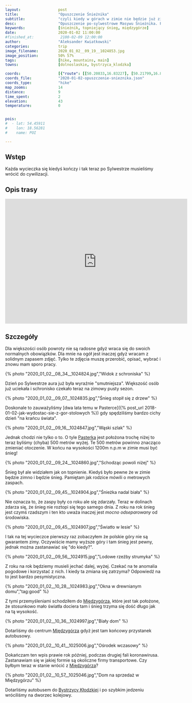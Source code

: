 ```yaml
---
layout:                 post
title:                  "Opuszczenie Śnieżnika"
subtitle:               "czyli kiedy w górach w zimie nie będzie już zimy?"
desc:                   "Opuszczenie po-sylwestrowe Masywu Śnieżnika. Pierwszy raz byłem w górach kiedy widziałem topniejący śnieg na wysokości ponad 1000m n.p.m."
keywords:               [śnieżnik, topniejący śnieg, międzygórze]
date:                   2020-01-02 11:00:00
#finished_at:            2100-02-09 12:00:00
author:                 "Aleksander Kwiatkowski"
categories:             trip
image_filename:         2020_01_02__09_19__1024853.jpg
image_position:         50% 57%
tags:                   [hike, mountains, main]
towns:                  [dolnoslaskie, bystrzyca_klodzka]

coords:                 [{"route": [[50.20833,16.83227], [50.21799,16.80249], [50.22837,16.76524]], "type": "hike"}]
coords_file:            "2020-01-02-opuszczenie-snieznika.json"
coords_type:            "hike"
map_zooms:              14
distance:               9
time_spent:             2
elevation:              43
temperature:            0


pois:
#  - lat: 54.45911
#    lon: 18.56281
#    name: POI

---
```


[wiki-pasterka]: https://pl.wikipedia.org/wiki/Pasterka_(wojew%C3%B3dztwo_dolno%C5%9Bl%C4%85skie)
[wiki-miedzygorze]: https://pl.wikipedia.org/wiki/Mi%C4%99dzyg%C3%B3rze_(wojew%C3%B3dztwo_dolno%C5%9Bl%C4%85skie)
[wiki-bystrzyca-klodzka]: https://pl.wikipedia.org/wiki/Bystrzyca_K%C5%82odzka

## Wstęp

Każda wycieczka się kiedyś kończy i tak teraz po Sylwestrze musieliśmy wrócić do
cywilizacji.

## Opis trasy

<iframe height='405' width='590' frameborder='0' allowtransparency='true' scrolling='no' src='https://www.strava.com/activities/2986750662/embed/db5ee5e20969ebb922b7fcc24ccbf28ce7bf97e7'></iframe>

## Szczegóły

Dla większości osób powroty nie są radosne gdyż wraca się do swoich
normalnych obowiązków. Dla mnie na ogół jest inaczej gdyż wracam z solidnym
zapasem zdjęć. Tylko te zdjęcia muszę przerobić, opisać, wybrać i znowu
mam sporo pracy.

{% photo "2020_01_02__08_34__1024824.jpg","Widok z schroniska" %}

Dzień po Sylwestrze aura już była wyraźnie "smutniejsza". Większość osób już
uciekała i schronisko czekało teraz na zimowy pusty sezon.

{% photo "2020_01_02__09_07__1024835.jpg","Śnieg stopił się z drzew" %}

Doskonale to zauważyliśmy
[dwa lata temu w Pasterce]({% post_url 2018-01-02-jak-wydostac-sie-z-gor-stolowych %})
gdy spędziliśmy bardzo cichy dzień "na krańcu świata".

{% photo "2020_01_02__09_16__1024847.jpg","Wąski szlak" %}

Jednak chodzi nie tylko o to. O tyle [Pasterka][wiki-pasterka] jest położona
trochę niżej to teraz byliśmy (chyba) 500 metrów wyżej. Te 500 metrów powinno
znacząco zmieniać otoczenie. W końcu na wysokości 1200m n.p.m w zimie musi być
śnieg!

{% photo "2020_01_02__09_24__1024860.jpg","Schodząc powoli niżej" %}

Śnieg był ale widziałem jak on topnienie. Kiedyś było pewne że w zimie będzie
zimno i będzie śnieg. Pamiętam jak rodzice mówili o metrowych zaspach.

{% photo "2020_01_02__09_45__1024904.jpg","Śnieżka nadal biała" %}

Nie oznacza to, że zaspy były co roku ale się zdarzały. Teraz w dolinach zdarza się,
że śnieg nie roztopi się tego samego dnia. Z roku na rok śnieg jest czymś rzadszym
i ten kto uważa inaczej jest _mocno odseparowany_ od środowiska.

{% photo "2020_01_02__09_45__1024907.jpg","Światło w lesie" %}

I tak na tej wycieczce pierwszy raz zobaczyłem że polskie góry nie są gwarantem
zimy. Oczywiście mamy wyższe góry i tam śnieg jest pewny, jednak można
zastanawiać się "do kiedy?".

{% photo "2020_01_02__09_56__1024915.jpg","Lodowe rzeźby strumyka" %}

Z roku na rok będziemy musieli jechać dalej, wyżej. Czekać na te anomalia
pogodowe i korzystać z nich. I kiedy ta zmiana się zatrzyma? Odpowiedź na to
jest bardzo pesymistyczna.

{% photo "2020_01_02__10_28__1024983.jpg","Okna w drewnianym domu","tag:good" %}

Z tymi przemyśleniami schodziłem do [Międzygórza][wiki-miedzygorze], które
jest tak położone, że stosunkowo mało światła dociera tam i śnieg
trzyma się dość długo jak na tą wysokość.

{% photo "2020_01_02__10_36__1024997.jpg","Biały dom" %}

Dotarliśmy do centrum [Międzygórza][wiki-miedzygorze] gdyż jest tam końcowy
przystanek autobusowy.

{% photo "2020_01_02__10_41__1025006.jpg","Ośrodek wczasowy" %}

Dokańczam ten wpis prawie rok później, podczas drugiej fali koronawirusa.
Zastanawiam się w jakiej formie są okoliczne firmy transportowe. Czy byłbym
teraz w stanie wrócić z [Międzygórza][wiki-miedzygorze]?

{% photo "2020_01_02__10_57__1025046.jpg","Dom na sprzedaż w Międzygórzu" %}

Dotarliśmy autobusem do [Bystrzycy Kłodzkiej][wiki-bystrzyca-klodzka]
i po szybkim jedzeniu wróciliśmy na dworzec kolejowy.
